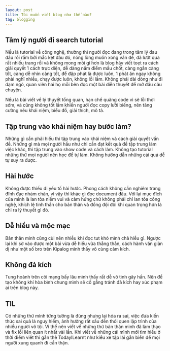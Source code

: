 ```yaml
---
layout: post
title: Tôi muốn viết blog như thế nào?
tag: blogging
---
```


## Tâm lý người đi search tutorial

Nếu là tutorial về công nghệ, thường thì người đọc đang trong tâm lý đau đầu rối rắm bởi mắc kẹt đâu đó, nóng lòng muốn xong vấn đề, đã lướt qua rất nhiều trang rồi và không mong mỏi gì hơn là blog hãy viết toẹt ra cách giải quyết 1 cách trực diện, dễ dàng nắm điểm mấu chốt, càng ngắn càng tốt, càng dễ nhìn càng tốt, để đập phát là được luôn, 1 phát ăn ngay không phải nghĩ nhiều, chạy được luôn, không lỗi lầm. Không phải dài dòng như đi dạm ngõ, quan viên hai họ mỗi bên đọc một bài diễn thuyết để mở đầu câu chuyện.

Nếu là bài viết về lý thuyết tổng quan, hạn chế quăng code vì sẽ lỗi thời sớm, và cũng không tốt lắm khiến người đọc copy lười biếng, nên tăng cường nêu khái niệm, biểu đồ, giải thích, mô tả.

## Tập trung vào khái niệm hay bước làm?

Những gì cần phải hiểu thì tập trung vào khái niệm và cách giải quyết vấn đề. Những gì mà mọi người hầu như chỉ cần đạt kết quả để tập trung làm việc khác, thì tập trung vào show code và cách làm. Không tạo tutorial những thứ mọi người nên học để tự làm. Không hướng dẫn những cái quá dễ tự suy ra được.

## Hài hước

Không được thiếu đi yếu tố hài hước. Phong cách không cần nghiêm trang đĩnh đạc nhàm chán, vì vậy thì khác gì đọc document đâu. Với lại mục đích của mình là lan tỏa niềm vui và cảm hứng chứ không phải chỉ lan tỏa công nghệ, khích lệ tinh thần cho bản thân và đồng đội đôi khi quan trọng hơn là chỉ ra lý thuyết gì đó.

## Dễ hiểu và mộc mạc

Bản thân mình cũng cùi nên nhiều khi đọc tut khó mình chả hiểu gì. Ngược lại khi sờ vào được một bài vừa dễ hiểu vừa thẳng thắn, cách hành văn giản dị như một số bro trên Kipalog mình thấy vô cùng cảm kích.

## Không đả kích

Tung hoành trên cõi mạng bấy lâu mình thấy rất dễ vô tình gây hấn. Nên để tạo không khí hòa bình chung mình sẽ cố gắng tránh đả kích hay xúc phạm ai trên blog này.

## TIL

Có những thứ mình từng tưởng là đúng nhưng lại hóa ra sai, việc đưa kiến thức sai quả là nguy hiểm, ảnh hưởng rất xấu đến thói quen lập trình của nhiều người vô tội. Vì thế nên viết về những thứ bản thân mình đã làm thạo và fix lỗi liên quan ít nhất vài lần. Khi viết về những cái mình mới tìm hiểu ở thời điểm viết thì gắn thẻ TodayILearnt như kiểu xe tập lái gắn biển để mọi người xung quanh đi cẩn thận.
